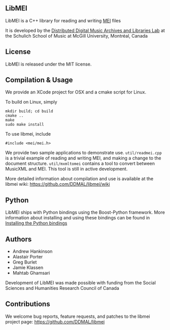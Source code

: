 LibMEI
------

LibMEI is a C++ library for reading and writing [MEI](http://music-encoding.org) files

It is developed by the [Distributed Digital Music Archives and Libraries Lab](http://ddmal.music.mcgill.ca/)
at the Schulich School of Music at McGill University, Montréal, Canada

License
-------
LibMEI is released under the MIT license.

Compilation & Usage
-------------------

We provide an XCode project for OSX and a cmake script for Linux.

To build on Linux, simply

    mkdir build; cd build
    cmake ..
    make
    sudo make install

To use libmei, include

    #include <mei/mei.h>

We provide two sample applications to demonstrate use. ```util/readmei.cpp``` is a trivial
example of reading and writing MEI, and making a change to the document structure.
```util/mxmltomei``` contains a tool to convert between MusicXML and MEI. This tool is
still in active development.

More detailed information about compilation and use is available at the
libmei wiki: https://github.com/DDMAL/libmei/wiki

Python
-------
LibMEI ships with Python bindings using the Boost-Python framework. More information about installing and using
these bindings can be found in [Installing the Python bindings](https://github.com/DDMAL/libmei/wiki/Installing-the-Python-bindings)

Authors
-------

* Andrew Hankinson
* Alastair Porter
* Greg Burlet
* Jamie Klassen
* Mahtab Ghamsari

Development of LibMEI was made possible with funding from the
Social Sciences and Humanities Research Council of Canada

Contributions
-------------
We welcome bug reports, feature requests, and patches to the libmei project page:
https://github.com/DDMAL/libmei
